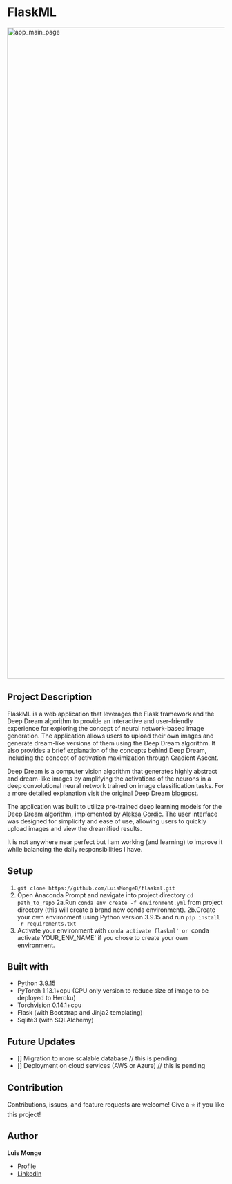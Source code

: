 # FlaskML

<img width="1509" alt="app_main_page" src="https://user-images.githubusercontent.com/65911072/217524880-85e99bef-0770-4bcb-ae3e-e3330e40c74f.png">

## Project Description

FlaskML is a web application that leverages the Flask framework and the Deep Dream algorithm to provide an interactive and user-friendly experience for exploring the concept of neural network-based image generation.  The application allows users to upload their own images and generate dream-like versions of them using the Deep Dream algorithm.
It also provides a brief explanation of the concepts behind Deep Dream, including the concept of activation maximization through Gradient Ascent.

Deep Dream is a computer vision algorithm that generates highly abstract and dream-like images by amplifying the activations of the neurons in a deep convolutional neural network trained on image classification tasks. For a more detailed explanation visit the original Deep Dream <a href="https://ai.googleblog.com/2015/06/inceptionism-going-deeper-into-neural.html">blogpost</a>.


The application was built to utilize pre-trained deep learning models for the Deep Dream algorithm, implemented by <a href="https://github.com/gordicaleksa/pytorch-deepdream">Aleksa Gordic</a>. The user interface was designed for simplicity and ease of use, allowing users to quickly upload images and view the dreamified results.

It is not anywhere near perfect but I am working (and learning) to improve it while balancing the daily responsibilities I have. 

## Setup
1. `git clone https://github.com/LuisMongeB/flaskml.git`
1. Open Anaconda Prompt and navigate into project directory `cd path_to_repo`
2a.Run `conda env create -f environment.yml` from project directory (this will create a brand new conda environment).
2b.Create your own environment using Python version 3.9.15 and run `pip install -r requirements.txt`
3. Activate your environment with `conda activate flaskml' or `conda activate YOUR_ENV_NAME' if you chose to create your own environment. 

## Built with
- Python 3.9.15
- PyTorch 1.13.1+cpu (CPU only version to reduce size of image to be deployed to Heroku)
- Torchvision 0.14.1+cpu
- Flask (with Bootstrap and Jinja2 templating)
- Sqlite3 (with SQLAlchemy)

## Future Updates
- [] Migration to more scalable database // this is pending
- [] Deployment on cloud services (AWS or Azure) // this is pending 

## Contribution
Contributions, issues, and feature requests are welcome!
Give a ⭐️ if you like this project!

## Author
**Luis Monge**

- [Profile](https://github.com/LuisMongeB "Luis Monge")
- [LinkedIn](https://www.linkedin.com/in/luis-diego-monge-bolanos/ "Welcome")